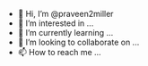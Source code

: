 - 👋 Hi, I’m @praveen2miller
- 👀 I’m interested in ...
- 🌱 I’m currently learning ...
- 💞️ I’m looking to collaborate on ...
- 📫 How to reach me ...

<!---
praveen2miller/praveen2miller is a ✨ special ✨ repository because its `README.md` (this file) appears on your GitHub profile.
You can click the Preview link to take a look at your changes.
--->
